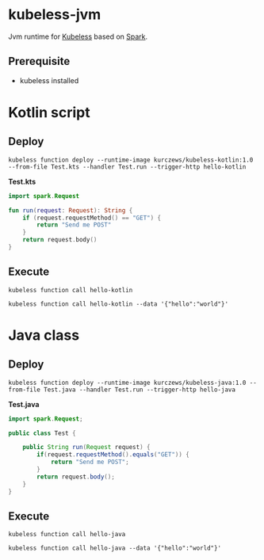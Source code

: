 # kubeless-jvm
Jvm runtime for [Kubeless](https://github.com/kubeless/kubeless) based on [Spark](http://sparkjava.com/).

## Prerequisite
* kubeless installed

# Kotlin script

## Deploy

```kubeless function deploy --runtime-image kurczews/kubeless-kotlin:1.0 --from-file Test.kts --handler Test.run --trigger-http hello-kotlin```

__Test.kts__

```kotlin
import spark.Request

fun run(request: Request): String {
    if (request.requestMethod() == "GET") {
        return "Send me POST"
    }
    return request.body()
}
```

## Execute
```kubeless function call hello-kotlin```

```kubeless function call hello-kotlin --data '{"hello":"world"}'```

# Java class

## Deploy

```kubeless function deploy --runtime-image kurczews/kubeless-java:1.0 --from-file Test.java --handler Test.run --trigger-http hello-java```

__Test.java__

```java
import spark.Request;

public class Test {

    public String run(Request request) {
        if(request.requestMethod().equals("GET")) {
            return "Send me POST";
        }
        return request.body();
    }
}
```

## Execute
```kubeless function call hello-java```

```kubeless function call hello-java --data '{"hello":"world"}'```

